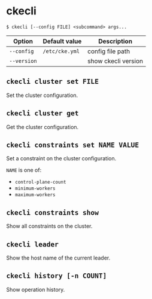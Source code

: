 ckecli
======

```console
$ ckecli [--config FILE] <subcommand> args...
```

Option      | Default value  | Description
----------  | -------------- | -----------
`--config`  | `/etc/cke.yml` | config file path
`--version` |                | show ckecli version

`ckecli cluster set FILE`
-------------------------

Set the cluster configuration.

`ckecli cluster get`
--------------------

Get the cluster configuration.

`ckecli constraints set NAME VALUE`
-----------------------------------

Set a constraint on the cluster configuration.

`NAME` is one of:

- `control-plane-count`
- `minimum-workers`
- `maximum-workers`

`ckecli constraints show`
-------------------------

Show all constraints on the cluster.

`ckecli leader`
-------------------------

Show the host name of the current leader.

`ckecli history [-n COUNT]`
---------------------------

Show operation history.
